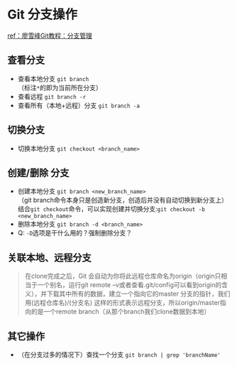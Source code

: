 # Git 分支操作
[ref：廖雪峰Git教程：分支管理](https://www.liaoxuefeng.com/wiki/896043488029600/900003767775424)

## 查看分支  
- 查看本地分支 `git branch`   
  （标注`*`的即为当前所在分支）
- 查看远程 `git branch -r`  
- 查看所有（本地+远程）分支 `git branch -a`  

## 切换分支  
- 切换本地分支 `git checkout <branch_name>`  

## 创建/删除 分支
- 创建本地分支 `git branch <new_branch_name>`  
  （git branch命令本身只是创造新分支，创造后并没有自动切换到新分支上）  
  结合`git checkout`命令，可以实现创建并切换分支:`git checkout -b <new_branch_name>`  
- 删除本地分支 `git branch -d <branch_name>`  
- Q: `-D`选项是干什么用的？强制删除分支？  


## 关联本地、远程分支  
> 在clone完成之后，Git 会自动为你将此远程仓库命名为origin（origin只相当于一个别名，运行git remote –v或者查看.git/config可以看到origin的含义），并下载其中所有的数据，建立一个指向它的master 分支的指针，我们用(远程仓库名)/(分支名) 这样的形式表示远程分支，所以origin/master指向的是一个remote branch（从那个branch我们clone数据到本地）

## 其它操作  
- （在分支过多的情况下）查找一个分支 `git branch | grep 'branchName'`  
